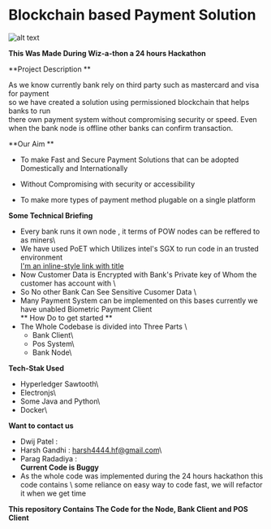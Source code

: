 # Blockchain based Payment Solution 

![alt text](https://i.ibb.co/gVLmrj5/Untitled-Diagram.jpg)



**This Was Made During Wiz-a-thon a 24 hours Hackathon**

**Project Description **

As we know currently bank rely on third party such as mastercard and visa for payment \
so we have created a solution using permissioned blockchain that helps banks to run \
there own payment system without compromising security or speed. Even when the bank node
is offline other banks can confirm transaction. 

**Our Aim **
- To make Fast and Secure Payment Solutions that can be adopted Domestically and Internationally

- Without Compromising with security or accessibility

- To make more types of payment method plugable on a single platform

**Some Technical Briefing**
- Every bank runs it own node , it terms of POW nodes can be reffered to as miners\
- We have used PoET which Utilizes intel's SGX to run code in an trusted environment\
[I'm an inline-style link with title](https://bitcoinexchangeguide.com/intels-poet-proof-of-elapsed-time-blockchain-consensus-algorithm/ "More About PoET consensus")
- Now Customer Data is Encrypted with Bank's Private key of Whom the customer has account with \
- So No other Bank Can See Sensitive Cusomer Data \
- Many Payment System can be implemented on this bases currently we have unabled Biometric Payment Client\
** How Do to get started **
- The Whole Codebase is divided into Three Parts \
  - Bank Client\
  - Pos System\
  - Bank Node\

**Tech-Stak Used**
- Hyperledger Sawtooth\
- Electronjs\
- Some Java and Python\
- Docker\

**Want to contact us**
- Dwij Patel : 
- Harsh Gandhi : harsh4444.hf@gmail.com\
- Parag Radadiya :\
**Current Code is Buggy**
- As the whole code was implemented during the 24 hours hackathon this code contains \ 
  some reliance on easy way to code fast, we will refactor it when we get time

**This repository Contains The Code for the Node, Bank Client and POS Client**


    
